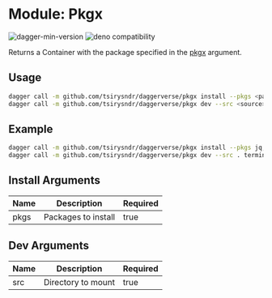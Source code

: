 # Module: Pkgx

![dagger-min-version](https://img.shields.io/badge/dagger-v0.10.0-blue?color=3D66FF)
![deno compatibility](https://shield.deno.dev/deno/^1.41)

Returns a Container with the package specified in the [pkgx](https://pkgx.sh/) argument.

## Usage

```sh
dagger call -m github.com/tsirysndr/daggerverse/pkgx install --pkgs <packages> terminal
dagger call -m github.com/tsirysndr/daggerverse/pkgx dev --src <source> terminal
```

## Example

```sh
dagger call -m github.com/tsirysndr/daggerverse/pkgx install --pkgs jq,gh terminal
dagger call -m github.com/tsirysndr/daggerverse/pkgx dev --src . terminal
```

## Install Arguments

| Name | Description         | Required |
| ---- | ------------------- | -------- |
| pkgs | Packages to install | true     |

## Dev Arguments

| Name | Description         | Required |
| ---- | ------------------- | -------- |
| src  | Directory to mount  | true     |